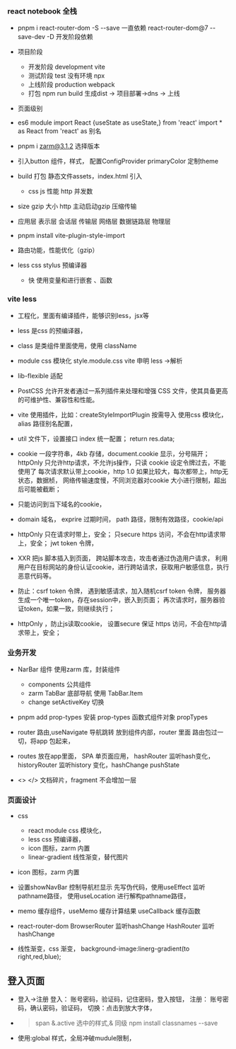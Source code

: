 ### react notebook 全栈
- pnpm i react-router-dom -S
  --save 一直依赖 react-router-dom@7
  --save-dev -D 开发阶段依赖

- 项目阶段
  - 开发阶段 development vite
  - 测试阶段 test 没有环境 npx
  - 上线阶段 production webpack
  - 打包 npm run build 生成dist
     -> 项目部署->dns -> 上线

- 页面级别

- es6 module 
  import React {useState as useState,} from 'react'
  import * as React from 'react'
  as 别名

-  pnpm i zarm@3.1.2 选择版本
- 引入button 组件，样式，
  配置ConfigProvider primaryColor 定制theme 
- build 打包 静态文件assets，index.html 引入
    - css js
    性能 http 并发数 
- size gzip 大小 http 主动启动gzip 压缩传输
- 应用层 表示层 会话层 传输层 网络层 数据链路层 物理层 

- pnpm install vite-plugin-style-import    

- 路由功能，性能优化（gzip）
- less css stylus 预编译器
  - 快 使用变量和进行嵌套 、函数
### vite less
- 工程化，里面有编译插件，能够识别less，jsx等
- less 是css 的预编译器，
- class 是类组件里面使用，使用 className
- module css 模块化
  style.module.css 
  vite 申明 less ->解析

- lib-flexible 适配
- PostCSS 允许开发者通过一系列插件来处理和增强 CSS 文件，使其具备更高的可维护性、兼容性和性能。

- vite 使用插件，比如：createStyleImportPlugin 按需导入
  使用css 模块化，
  alias 路径别名配置，

- util 文件下，设置接口
  index 统一配置；
  return res.data;
- cookie 一段字符串，4kb 存储，document.cookie 显示，分号隔开；
  httpOnly 只允许http请求，不允许js操作，只读
  cookie 设定令牌过去，不能使用了
  每次请求默认带上cookie，http 1.0
  如果比较大，每次都带上，http无状态，数据桢，
  网络传输速度慢，不同浏览器对cookie 大小进行限制，超出后可能被截断；
- 只能访问到当下域名的cookie，
- domain 域名，
  exprire 过期时间，
  path 路径，限制有效路径，cookie/api 
- httpOnly 只在请求时带上，安全；
  只secure https 访问，不会在http请求带上，安全；
  jwt token 令牌，

- XXR 把js 脚本插入到页面，
  跨站脚本攻击，攻击者通过伪造用户请求，
  利用用户在目标网站的身份认证cookie，进行跨站请求，获取用户敏感信息，执行恶意代码等。

- 防止：csrf token 令牌，
  遇到敏感请求，加入随机csrf token 令牌，
  服务器生成一个唯一token，存在session中，嵌入到页面；
  再次请求时，服务器验证token，如果一致，则继续执行；
- httpOnly ，防止js读取cookie，
  设置secure 保证 https 访问，不会在http请求带上，安全；

### 业务开发
- NarBar 组件
  使用zarm 库，封装组件
  - components 公共组件
  - zarm TabBar 底部导航 使用 TabBar.Item
  - change setActiveKey 切换
-  pnpm add prop-types 安装 prop-types
   函数式组件对象 propTypes 

- router 路由,useNavigate 导航跳转
  放到组件内部，router 里面
  路由包过一切，将app 包起来，
- routes 放在app里面， SPA 单页面应用，
  hashRouter 监听hash变化，
  historyRouter 监听history 变化，hashChange pushState
- <> </> 文档碎片，fragment 不会增加一层

### 页面设计
- css
  - react module css 模块化，
  - less css 预编译器，
  - icon 图标，zarm 内置
  - linear-gradient 线性渐变，替代图片

- icon 图标，zarm 内置
- 设置showNavBar 控制导航栏显示
  先写伪代码，使用useEffect 监听pathname路径，
  使用useLocation 进行解构pathname路径，
- memo 缓存组件，useMemo 缓存计算结果
  useCallback 缓存函数
- react-router-dom
  BrowserRouter 监听hashChange
  HashRouter 监听hashChange

- 线性渐变，css 渐变，
  background-image:linerg-gradient(to right,red,blue);

## 登入页面
- 登入->注册
  登入： 账号密码，验证码，记住密码，登入按钮，
  注册： 账号密码，确认密码，验证码，
  切换：点击到放大字体，
- >span
  &.active 选中的样式,& 同级
  npm install classnames --save 
- 使用:global 样式，全局冲破mudule限制，